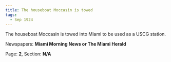```yaml
---  
title: The houseboat Moccasin is towed  
tags:  
  - Sep 1924  
---  
```

  
The houseboat Moccasin is towed into Miami to be used as a USCG station.  
  
Newspapers: **Miami Morning News or The Miami Herald**  
  
Page: **2**, Section: **N/A** 
